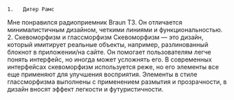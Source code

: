 	1.	 Дитер Рамс
Мне понравился радиоприемник Braun T3. Он отличается минималистичным дизайном, четкими линиями и функциональностью. 
	2.	 Скевоморфизм и глассморфизм
Скевоморфизм — это дизайн, который имитирует реальные объекты, например, разлинованный блокнот в приложении/на сайте. 
Он помогает пользователям легче понять интерфейс, но иногда может усложнять его. В современных интерфейсах скевоморфизм 
используется реже, но его элементы все еще применяют для улучшения восприятия.
Элементы в стиле глассморфизма выполнены с применением размытия и прозрачности, в дизайн вносят эффект легкости и футуристичности. 
